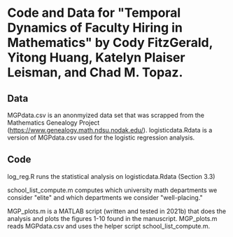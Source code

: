 # Code and Data for "Temporal Dynamics of Faculty Hiring in Mathematics" by Cody FitzGerald, Yitong Huang, Katelyn Plaiser Leisman, and Chad M. Topaz. 

## Data

MGPdata.csv is an anonmyized data set that was scrapped from the Mathematics Genealogy Project (https://www.genealogy.math.ndsu.nodak.edu/). logisticdata.Rdata is a version of MGPdata.csv used for the logistic regression analysis. 

## Code 
log_reg.R runs the statistical analysis on logisticdata.Rdata (Section 3.3) 

school_list_compute.m computes which university math departments we consider "elite" and which departments we consider "well-placing."

MGP_plots.m is a MATLAB script (written and tested in 2021b) that does the analysis and 
plots the figures 1-10 found in the manuscript. MGP_plots.m reads MGPdata.csv and uses the helper script school_list_compute.m.





